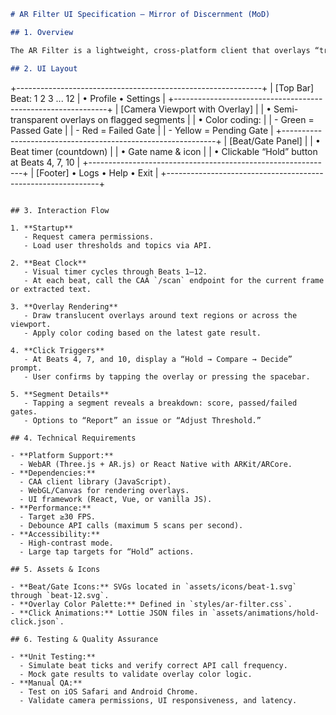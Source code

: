 ```markdown
# AR Filter UI Specification — Mirror of Discernment (MoD)

## 1. Overview

The AR Filter is a lightweight, cross-platform client that overlays “truth gates” in real time on any camera or video feed. It visualizes the 12-Beat cycle, highlights passing segments, and enables user interaction at three key gate-points.

## 2. UI Layout

```

+-------------------------------------------------------------+
\| \[Top Bar] Beat: 1 2 3 ... 12   |   • Profile • Settings     |
+-------------------------------------------------------------+
\| \[Camera Viewport with Overlay]                             |
\|   • Semi-transparent overlays on flagged segments           |
\|   • Color coding:                                           |
\|       - Green   = Passed Gate                               |
\|       - Red     = Failed Gate                               |
\|       - Yellow  = Pending Gate                              |
+-------------------------------------------------------------+
\| \[Beat/Gate Panel]                                           |
\|   • Beat timer (countdown)                                  |
\|   • Gate name & icon                                        |
\|   • Clickable “Hold” button at Beats 4, 7, 10               |
+-------------------------------------------------------------+
\| \[Footer]   • Logs   • Help   • Exit                         |
+-------------------------------------------------------------+

```

## 3. Interaction Flow

1. **Startup**
   - Request camera permissions.
   - Load user thresholds and topics via API.

2. **Beat Clock**
   - Visual timer cycles through Beats 1–12.
   - At each beat, call the CAA `/scan` endpoint for the current frame or extracted text.

3. **Overlay Rendering**
   - Draw translucent overlays around text regions or across the viewport.
   - Apply color coding based on the latest gate result.

4. **Click Triggers**
   - At Beats 4, 7, and 10, display a “Hold → Compare → Decide” prompt.
   - User confirms by tapping the overlay or pressing the spacebar.

5. **Segment Details**
   - Tapping a segment reveals a breakdown: score, passed/failed gates.
   - Options to “Report” an issue or “Adjust Threshold.”

## 4. Technical Requirements

- **Platform Support:**
  - WebAR (Three.js + AR.js) or React Native with ARKit/ARCore.
- **Dependencies:**
  - CAA client library (JavaScript).
  - WebGL/Canvas for rendering overlays.
  - UI framework (React, Vue, or vanilla JS).
- **Performance:**
  - Target ≥30 FPS.
  - Debounce API calls (maximum 5 scans per second).
- **Accessibility:**
  - High-contrast mode.
  - Large tap targets for “Hold” actions.

## 5. Assets & Icons

- **Beat/Gate Icons:** SVGs located in `assets/icons/beat-1.svg` through `beat-12.svg`.
- **Overlay Color Palette:** Defined in `styles/ar-filter.css`.
- **Click Animations:** Lottie JSON files in `assets/animations/hold-click.json`.

## 6. Testing & Quality Assurance

- **Unit Testing:**
  - Simulate beat ticks and verify correct API call frequency.
  - Mock gate results to validate overlay color logic.
- **Manual QA:**
  - Test on iOS Safari and Android Chrome.
  - Validate camera permissions, UI responsiveness, and latency.
```

